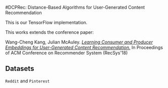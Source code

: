 #DCPRec: Distance-Based Algorithms for User-Generated Content Recommendation


This is our TensorFlow implementation.

This works extends the conference paper:

Wang-Cheng Kang, Julian McAuley. *[Learning Consumer and Producer Embeddings for User-Generated Content Recommendation.](https://arxiv.org/pdf/1809.09739.pdf)* In Proceedings of ACM Conference on Recommender System (RecSys'18)


## Datasets
`Reddit` and `Pinterest` 